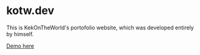 # kotw.dev

This is KekOnTheWorld's portofolio website, which was developed entirely by himself.

[Demo here](https://kotw.dev)
